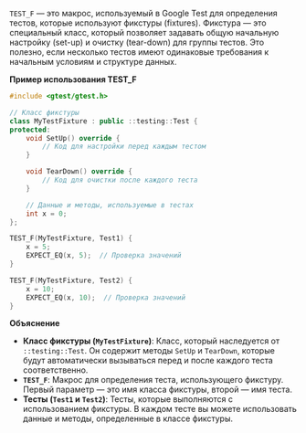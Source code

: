 `TEST_F` — это макрос, используемый в Google Test для определения тестов, которые используют фикстуры (fixtures). Фикстура — это специальный класс, который позволяет задавать общую начальную настройку (set-up) и очистку (tear-down) для группы тестов. Это полезно, если несколько тестов имеют одинаковые требования к начальным условиям и структуре данных.

**Пример использования TEST_F**

```cpp
#include <gtest/gtest.h>

// Класс фикстуры
class MyTestFixture : public ::testing::Test {
protected:
    void SetUp() override {
        // Код для настройки перед каждым тестом
    }

    void TearDown() override {
        // Код для очистки после каждого теста
    }

    // Данные и методы, используемые в тестах
    int x = 0;
};

TEST_F(MyTestFixture, Test1) {
    x = 5;
    EXPECT_EQ(x, 5);  // Проверка значений
}

TEST_F(MyTestFixture, Test2) {
    x = 10;
    EXPECT_EQ(x, 10);  // Проверка значений
}
```

**Объяснение**

- **Класс фикстуры (`MyTestFixture`)**: Класс, который наследуется от `::testing::Test`. Он содержит методы `SetUp` и `TearDown`, которые будут автоматически вызываться перед и после каждого теста соответственно.
- **`TEST_F`**: Макрос для определения теста, использующего фикстуру. Первый параметр — это имя класса фикстуры, второй — имя теста.
- **Тесты (`Test1` и `Test2`)**: Тесты, которые выполняются с использованием фикстуры. В каждом тесте вы можете использовать данные и методы, определенные в классе фикстуры.
